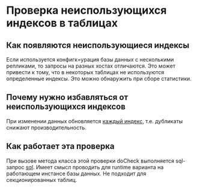 # Проверка неиспользующихся индексов в таблицах

## Как появляются неиспользующиеся индексы
Если используется конфигк=урация базы данных с несколькими репликами, то запросы на разных хостах отличаются. Это может привести к тому, что в некоторых таблицах не используются определенные индексы. Это можно обнаружить при сборе статистики. 

## Почему нужно избавляться от неиспользующихся индексов
При изменении данных обновляется [каждый индекс](https://postgrespro.ru/docs/postgresql/17/btree), т.е. дубликаты снижают производительность.

## Как работает эта проверка
При вызове метода класса этой проверки doCheck выполняется sql-запрос [sql](https://github.com/mfvanek/pg-index-health-sql/blob/master/sql/unused_indexes.sql).
Имеет смысл проводить для runtime варианта на работающем инстансе базы данных.
Не подходит для секционированных таблиц.
